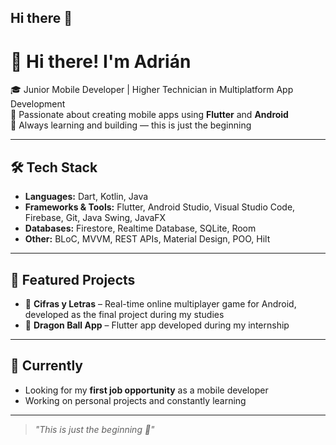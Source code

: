 ## Hi there 👋

<!--
**adridiazvic/adridiazvic** is a ✨ _special_ ✨ repository because its `README.md` (this file) appears on your GitHub profile.

Here are some ideas to get you started:

- 🔭 I’m currently working on ...
- 🌱 I’m currently learning ...
- 👯 I’m looking to collaborate on ...
- 🤔 I’m looking for help with ...
- 💬 Ask me about ...
- 📫 How to reach me: ...
- 😄 Pronouns: ...
- ⚡ Fun fact: ...
-->

# 👋 Hi there! I'm Adrián

🎓 Junior Mobile Developer | Higher Technician in Multiplatform App Development  
📱 Passionate about creating mobile apps using **Flutter** and **Android**  
🚀 Always learning and building — this is just the beginning

---

## 🛠 Tech Stack

- **Languages:** Dart, Kotlin, Java
- **Frameworks & Tools:** Flutter, Android Studio, Visual Studio Code, Firebase, Git, Java Swing, JavaFX
- **Databases:** Firestore, Realtime Database, SQLite, Room  
- **Other:** BLoC, MVVM, REST APIs, Material Design, POO, Hilt

---

## 📱 Featured Projects

- 🔹 **Cifras y Letras** – Real-time online multiplayer game for Android, developed as the final project during my studies  
- 🔹 **Dragon Ball App** – Flutter app developed during my internship  

---

## 🌱 Currently

- Looking for my **first job opportunity** as a mobile developer  
- Working on personal projects and constantly learning

---

> *"This is just the beginning 🚀"*
